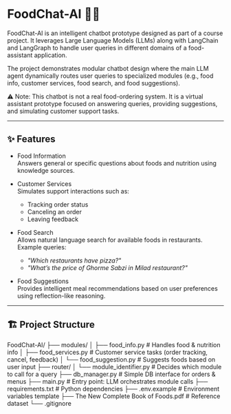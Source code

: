 # FoodChat-AI 🍴🤖

FoodChat-AI is an intelligent chatbot prototype designed as part of a course project. It leverages Large Language Models (LLMs) along with LangChain and LangGraph to handle user queries in different domains of a food-assistant application.  

The project demonstrates modular chatbot design where the main LLM agent dynamically routes user queries to specialized modules (e.g., food info, customer services, food search, and food suggestions).  

⚠️ Note: This chatbot is not a real food-ordering system. It is a virtual assistant prototype focused on answering queries, providing suggestions, and simulating customer support tasks.  

---

## ✨ Features

- Food Information  
  Answers general or specific questions about foods and nutrition using knowledge sources.  

- Customer Services  
  Simulates support interactions such as:  
  - Tracking order status  
  - Canceling an order  
  - Leaving feedback  

- Food Search  
  Allows natural language search for available foods in restaurants.  
  Example queries:  
  - *"Which restaurants have pizza?"*  
  - *"What’s the price of Ghorme Sabzi in Milad restaurant?"*  

- Food Suggestions  
  Provides intelligent meal recommendations based on user preferences using reflection-like reasoning.  

---

## 🏗️ Project Structure
FoodChat-AI/
├── modules/
│   ├── food_info.py         # Handles food & nutrition info
│   ├── food_services.py     # Customer service tasks (order tracking, cancel, feedback)
│   └── food_suggestion.py   # Suggests foods based on user input
├── router/
│   └── module_identifier.py # Decides which module to call for a query
├── db_manager.py            # Simple DB interface for orders & menus
├── main.py                  # Entry point: LLM orchestrates module calls
├── requirements.txt         # Python dependencies
├── .env.example             # Environment variables template
├── The New Complete Book of Foods.pdf # Reference dataset
└── .gitignore
